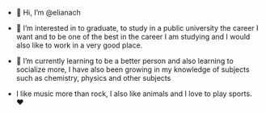 - 👋 Hi, I’m @elianach
- 👀 I’m interested in to graduate, to study in a public university the career I want and to be one of the best in the career I am studying and I would also like to work in a very good place.   
- 🌱 I’m currently learning to be a better person and also learning to socialize more, I have also been growing in my knowledge of subjects such as chemistry, physics and other subjects

- I like music more than rock, I also like animals and I love to play sports. ❤

<!---
elianach/elianach is a ✨ special ✨ repository because its `README.md` (this file) appears on your GitHub profile.
You can click the Preview link to take a look at your changes.
--->
